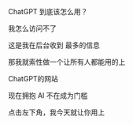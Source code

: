 ChatGPT 到底该怎么用？

我怎么访问不了

这是我在后台收到 最多的信息

那我就索性做一个让所有人都能用的上

ChatGPT的网站

现在拥抱 AI 不在成为门槛

点击左下角，我今天就让你用上


